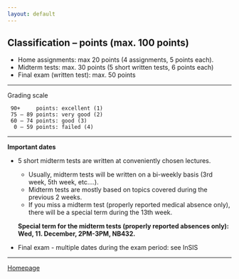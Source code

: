 ```yaml
---
layout: default
---
```


## Classification – points (max. 100 points)

* Home assignments: max 20 points (4 assignments, 5 points each).  
* Midterm tests: max. 30 points (5 short written tests, 6 points each)  
* Final exam (written test): max. 50 points  

--- 

Grading scale

     90+     points: excellent (1)
     75 – 89 points: very good (2)
     60 – 74 points: good (3)
      0 – 59 points: failed (4)

---

**Important dates**  

+ 5 short midterm tests are written at conveniently chosen lectures.  
    + Usually, midterm tests will be written on a bi-weekly basis (3rd week, 5th week, etc....).  
    + Midterm tests are mostly based on topics covered during the previous 2 weeks.  
    + If you miss a midterm test (properly reported medical absence only), there will be a special term during the 13th week.  

     **Special term for the midterm tests (properly reported absences only): Wed, 11. December, 2PM-3PM, NB432.**

+ Final exam - multiple dates during the exam period: see InSIS  

---

[Homepage](./)
